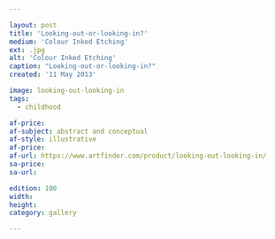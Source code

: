 ```yaml
---

layout: post
title: 'Looking-out-or-looking-in?'
medium: 'Colour Inked Etching'
ext: .jpg
alt: 'Colour Inked Etching'
caption: "Looking-out-or-looking-in?"
created: '11 May 2013'

image: looking-out-looking-in
tags:
  - childhood

af-price:
af-subject: abstract and conceptual
af-style: illustrative
af-price:
af-url: https://www.artfinder.com/product/looking-out-looking-in/
sa-price:
sa-url:

edition: 100
width:
height:
category: gallery

---
```

